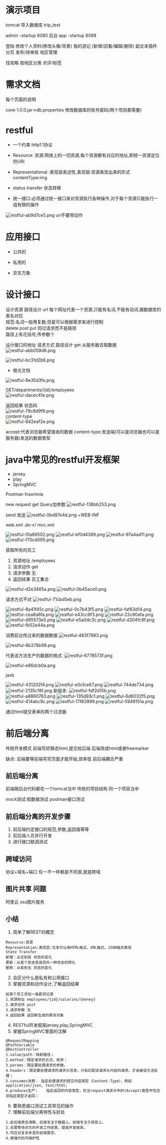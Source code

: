 # 演示项目
tomcat
导入数据库
trip_test

admin -startup 8080 后台
app   -startup 8088

登陆
修改个人资料(修改头像/背景)
我的游记
(新增/回看/编辑/删除) 副文本插件
分页
发布/待审核
地区管理

找攻略
按地区分类
点评/标签

# 需求文档
每个页面的说明

core-1.0.0.jar->db.properties
修改数据库的账号密码(两个项目都需要)

# restful
- 一个约束
http1.1协议
- Resource: 资源:网络上的一切资源,每个资源都有对应的地址,即统一资源定位符URI
- Representational :表现层表述性,表现层:资源表现出来的形式 contentType:img
- status transfer 状态转移

- 统一接口:必须通过统一接口来对资源执行各种操作,对于每个资源只能执行一组有限的操作
<img alt="restful-ab9d7ce5.png" src="assets/restful-ab9d7ce5.png" width="" height="" >  
uri不要带动作

# 应用接口
- 公共的
- 私用的

- 京东万象

# 设计接口
设计资源
路径设计
url
每个网址代表一个资源,只能有名词,不能有动词,跟数据库的表名对应  
规范:名词一般用复数,但是可以根据需求来进行控制  
delete post put 同过请求而不是路径  
路径上有花括号,传参数个

设计接口的地址
请求方式
路径设计
get 从服务器去取数据
<img alt="restful-abb059d8.png" src="assets/restful-abb059d8.png" width="" height="" >

<img alt="restful-bc31d2b6.png" src="assets/restful-bc31d2b6.png" width="" height="" >

- 极光文档  
<img alt="restful-8e35d3fe.png" src="assets/restful-8e35d3fe.png" width="" height="" >  

GET/departments/{id}/employees      
<img alt="restful-dacec41e.png" src="assets/restful-dacec41e.png" width="" height="" >

返回结果
状态码  
<img alt="restful-79c8d9f9.png" src="assets/restful-79c8d9f9.png" width="" height="" >  
content-type  
<img alt="restful-842eaf2e.png" src="assets/restful-842eaf2e.png" width="" height="" >

accept:代表浏览器希望接收的数据
content-type:发送端(可以是浏览器也可以是服务器)发送的数据类型

# java中常见的restful开发框架
- jersey
- play
- SpringMVC

Postman
Insomnia

new request
get
Query加参数
<img alt="restful-138bb253.png" src="assets/restful-138bb253.png" width="" height="" >

send 发送
<img alt="restful-0bd87e4d.png" src="assets/restful-0bd87e4d.png" width="" height="" >
+WEB-INF


web.xml
.do->/
mvc.xml

<img alt="restful-5fa66502.png" src="assets/restful-5fa66502.png" width="" height="" >

<img alt="restful-bf0d4389.png" src="assets/restful-bf0d4389.png" width="" height="" >

<img alt="restful-97a4ad11.png" src="assets/restful-97a4ad11.png" width="" height="" >

<img alt="restful-f70cd095.png" src="assets/restful-f70cd095.png" width="" height="" >

获取所有的员工
1. 资源地址 /employees
2. 请求动作 get
3. 请求参数 无
4. 返回结果 员工集合

<img alt="restful-d2e3465a.png" src="assets/restful-d2e3465a.png" width="" height="" >

<img alt="restful-0b45ace0.png" src="assets/restful-0b45ace0.png" width="" height="" >

请求方式不对
<img alt="restful-71cbd5eb.png" src="assets/restful-71cbd5eb.png" width="" height="" >

<img alt="restful-8a41f45c.png" src="assets/restful-8a41f45c.png" width="" height="" >

<img alt="restful-0c7b43f5.png" src="assets/restful-0c7b43f5.png" width="" height="" >

<img alt="restful-faf63d14.png" src="assets/restful-faf63d14.png" width="" height="" >

<img alt="restful-cea8a6fa.png" src="assets/restful-cea8a6fa.png" width="" height="" >

<img alt="restful-e43cc8f3.png" src="assets/restful-e43cc8f3.png" width="" height="" >


<img alt="restful-22c90afa.png" src="assets/restful-22c90afa.png" width="" height="" >

<img alt="restful-d95573e5.png" src="assets/restful-d95573e5.png" width="" height="" >

<img alt="restful-e5a0dc3c.png" src="assets/restful-e5a0dc3c.png" width="" height="" >

<img alt="restful-d204fc9f.png" src="assets/restful-d204fc9f.png" width="" height="" >

<img alt="restful-fb52e44a.png" src="assets/restful-fb52e44a.png" width="" height="" >

消费前台传过来的数据数据
<img alt="restful-483f7993.png" src="assets/restful-483f7993.png" width="" height="" >

<img alt="restful-8b378b98.png" src="assets/restful-8b378b98.png" width="" height="" >


代表该方法生产的数据的格式:
<img alt="restful-6778573f.png" src="assets/restful-6778573f.png" width="" height="" >

<img alt="restful-e86dcb0a.png" src="assets/restful-e86dcb0a.png" width="" height="" >

jaxb


<img alt="restful-431202f4.png" src="assets/restful-431202f4.png" width="" height="" >

<img alt="restful-e0cfce67.png" src="assets/restful-e0cfce67.png" width="" height="" >

<img alt="restful-744de734.png" src="assets/restful-744de734.png" width="" height="" >

<img alt="restful-2135c18f.png" src="assets/restful-2135c18f.png" width="" height="" >
新版本:
<img alt="restful-fdf2d15b.png" src="assets/restful-fdf2d15b.png" width="" height="" >

<img alt="restful-a8860763.png" src="assets/restful-a8860763.png" width="" height="" >

<img alt="restful-135d93c1.png" src="assets/restful-135d93c1.png" width="" height="" >

<img alt="restful-6d6032f5.png" src="assets/restful-6d6032f5.png" width="" height="" >

<img alt="restful-414abc9c.png" src="assets/restful-414abc9c.png" width="" height="" >

<img alt="restful-17f83999.png" src="assets/restful-17f83999.png" width="" height="" >

<img alt="restful-5949151a.png" src="assets/restful-5949151a.png" width="" height="" >

通过html提交表单的两个过滤器

# 前后端分离
传统开发模式
前端写好静态html,提交给后端
后端改成html或者freemarker

缺点:
后端要等前端写完页面才能开始,效率低
前后端耦合严重

## 前后端分离
前端跟后台代码都在一个tomcat当中
传统的项目结构
同一个项目当中

mock测试:假数据测试
postman接口测试

## 前后端分离的开发步骤
1. 前后端约定接口的规范,参数,返回值等等
2. 前后端人员并行开发
3. 进行接口联调测试

## 跨域访问
协议+域名+端口 任一不一样都是不同源,就是跨域

## 图片共享 问题
阿里云 oss图片服务


## 小结
1. 简单了解REST的概念
```
Resource:资源
Representation:表现层:文本可以用HTML格式、XML格式、JSON格式表现
State Transfer
新增：从无到有 状态的变化
更新：从某个状态变成另外一种状态的转化
删除：从有到无 状态的变化
```
2. 会区分什么是私有和公用接口
3. 掌握资源和动作设计,了解返回结果
```
给某个员工添加一条薪资记录
1.资源地址 employees/{id}/salaries/{money}
2.请求动作 post
3.请求参数 无
4.返回结果 返回新生成的薪资对象
```
4. RESTful开发框架jersey,play,SpringMVC
5. 掌握SpringMVC里面的注解
```
@RequestMapping
@PathVariable
@RestController
1.value/path：映射路径；
2.method：限定请求的方式，枚举：
3.params：限定要处理请求的参数，
4.headers：限定要处理请求的请求头信息，只有匹配该请求头内容的请求，才会被该方法处理；
5.consumes消费： 指定处理请求的提交内容类型（Content-Type），例如application/json, text/html;
6.produces生产:    指定返回的内容类型，仅当request请求头中的(Accept)类型中包含该指定类型才返回；
```
6. 要熟悉接口测试工具常见的操作
7. 理解前后端分离特性与好处
```
1.前后端责任清晰，后端专注于数据上，前端专注于视觉上。
2.无需等待对方的开发工作结束，提高开发效率。
3.可应对复杂多变的前端需求。
4.增强代码可维护性
```
